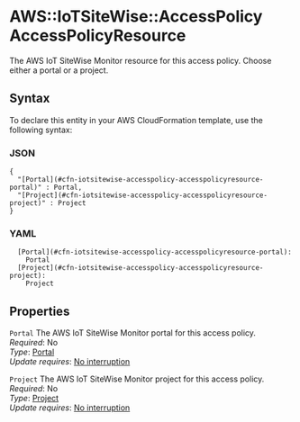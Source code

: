 # AWS::IoTSiteWise::AccessPolicy AccessPolicyResource<a name="aws-properties-iotsitewise-accesspolicy-accesspolicyresource"></a>

The AWS IoT SiteWise Monitor resource for this access policy\. Choose either a portal or a project\.

## Syntax<a name="aws-properties-iotsitewise-accesspolicy-accesspolicyresource-syntax"></a>

To declare this entity in your AWS CloudFormation template, use the following syntax:

### JSON<a name="aws-properties-iotsitewise-accesspolicy-accesspolicyresource-syntax.json"></a>

```
{
  "[Portal](#cfn-iotsitewise-accesspolicy-accesspolicyresource-portal)" : Portal,
  "[Project](#cfn-iotsitewise-accesspolicy-accesspolicyresource-project)" : Project
}
```

### YAML<a name="aws-properties-iotsitewise-accesspolicy-accesspolicyresource-syntax.yaml"></a>

```
  [Portal](#cfn-iotsitewise-accesspolicy-accesspolicyresource-portal): 
    Portal
  [Project](#cfn-iotsitewise-accesspolicy-accesspolicyresource-project): 
    Project
```

## Properties<a name="aws-properties-iotsitewise-accesspolicy-accesspolicyresource-properties"></a>

`Portal`  <a name="cfn-iotsitewise-accesspolicy-accesspolicyresource-portal"></a>
The AWS IoT SiteWise Monitor portal for this access policy\.  
*Required*: No  
*Type*: [Portal](aws-properties-iotsitewise-accesspolicy-portal.md)  
*Update requires*: [No interruption](https://docs.aws.amazon.com/AWSCloudFormation/latest/UserGuide/using-cfn-updating-stacks-update-behaviors.html#update-no-interrupt)

`Project`  <a name="cfn-iotsitewise-accesspolicy-accesspolicyresource-project"></a>
The AWS IoT SiteWise Monitor project for this access policy\.  
*Required*: No  
*Type*: [Project](aws-properties-iotsitewise-accesspolicy-project.md)  
*Update requires*: [No interruption](https://docs.aws.amazon.com/AWSCloudFormation/latest/UserGuide/using-cfn-updating-stacks-update-behaviors.html#update-no-interrupt)